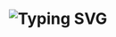 <h1 align="center">
  <img src="https://readme-typing-svg.demolab.com?font=Lexend&size=48&pause=1000&color=2C49F7&center=true&vCenter=true&width=800&height=100&lines=Welcome+to+Morsy's+GitHub;I'm+a+CT+researcher+%26+contributor;And+building+cool+Web3+stuff" alt="Typing SVG" />
</h1>
